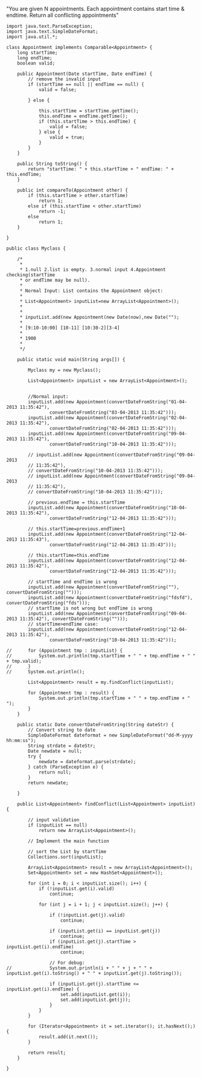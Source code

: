 "You are given N appointments.  Each appointment contains start time & endtime.  Return all conflicting appointments"
	
	
	
	import java.text.ParseException;
	import java.text.SimpleDateFormat;
	import java.util.*;
	
	class Appointment implements Comparable<Appointment> {
		long startTime;
		long endTime;
		boolean valid;
	
		public Appointment(Date startTime, Date endTime) {
			// remove the invalid input
			if (startTime == null || endTime == null) {
				valid = false;
	
			} else {
	
				this.startTime = startTime.getTime();
				this.endTime = endTime.getTime();
				if (this.startTime > this.endTime) {
					valid = false;
				} else {
					valid = true;
				}
			}
		}
	
		public String toString() {
			return "startTime: " + this.startTime + " endTime: " + this.endTime;
		}
	
		public int compareTo(Appointment other) {
			if (this.startTime > other.startTime)
				return 1;
			else if (this.startTime < other.startTime)
				return -1;
			else
				return 1;
		}
	
	}
	
	public class Myclass {
	
		/*
		 * 
		 * 1.null 2.list is empty. 3.normal input 4.Appointment checking(startTime
		 * or endTime may be null).
		 * 
		 * Normal Input: List contains the Appointment object:
		 * 
		 * List<Appointment> inputList=new ArrayList<Appointment>();
		 * 
		 * 
		 * inputList.add(new Appointment(new Date(now),new Date("");
		 * 
		 * [9:10-10:00] [10-11] [10:30-2][3-4]
		 * 
		 * 1900
		 * 
		 */
	
		public static void main(String args[]) {
	
			Myclass my = new Myclass();
	
			List<Appointment> inputList = new ArrayList<Appointment>();
	
			
			//Normal input:
			inputList.add(new Appointment(convertDateFromString("01-04-2013 11:35:42"),
					convertDateFromString("03-04-2013 11:35:42")));
			inputList.add(new Appointment(convertDateFromString("02-04-2013 11:35:42"),
					convertDateFromString("02-04-2013 11:35:42")));
			inputList.add(new Appointment(convertDateFromString("09-04-2013 11:35:42"),
					convertDateFromString("10-04-2013 11:35:42")));
	
			// inputList.add(new Appointment(convertDateFromString("09-04-2013
			// 11:35:42"),
			// convertDateFromString("10-04-2013 11:35:42")));
			// inputList.add(new Appointment(convertDateFromString("09-04-2013
			// 11:35:42"),
			// convertDateFromString("10-04-2013 11:35:42")));
	
			// previous.endTime = this.startTime
			inputList.add(new Appointment(convertDateFromString("10-04-2013 11:35:42"),
					convertDateFromString("12-04-2013 11:35:42")));
	
			// this.startTime=previous.endTime+1
			inputList.add(new Appointment(convertDateFromString("12-04-2013 11:35:43"),
					convertDateFromString("12-04-2013 11:35:43")));
	
			// this.startTime=this.endTime
			inputList.add(new Appointment(convertDateFromString("12-04-2013 11:35:42"),
					convertDateFromString("12-04-2013 11:35:42")));
	
			// startTime and endTime is wrong
			inputList.add(new Appointment(convertDateFromString(""), convertDateFromString("")));
			inputList.add(new Appointment(convertDateFromString("fdsfd"), convertDateFromString("fds")));
			// startTime is not wrong but endTime is wrong
			inputList.add(new Appointment(convertDateFromString("09-04-2013 11:35:42"), convertDateFromString("")));
			// startTime>endTime case:
			inputList.add(new Appointment(convertDateFromString("12-04-2013 11:35:42"),
					convertDateFromString("10-04-2013 11:35:42")));
	
	//		for (Appointment tmp : inputList) {
	//			System.out.println(tmp.startTime + " " + tmp.endTime + " " + tmp.valid);
	//		}
	//		System.out.println();
	
			List<Appointment> result = my.findConflict(inputList);
	
			for (Appointment tmp : result) {
				System.out.println(tmp.startTime + " " + tmp.endTime + " ");
			}
		}
	
		public static Date convertDateFromString(String dateStr) {
			// Convert string to date
			SimpleDateFormat dateformat = new SimpleDateFormat("dd-M-yyyy hh:mm:ss");
			String strdate = dateStr;
			Date newdate = null;
			try {
				newdate = dateformat.parse(strdate);
			} catch (ParseException e) {
				return null;
			}
			return newdate;
	
		}
	
		public List<Appointment> findConflict(List<Appointment> inputList) {
	
			// input validation
			if (inputList == null)
				return new ArrayList<Appointment>();
	
			// Implement the main function
	
			// sort the List by startTime
			Collections.sort(inputList);
	
			ArrayList<Appointment> result = new ArrayList<Appointment>();
			Set<Appointment> set = new HashSet<Appointment>();
	
			for (int i = 0; i < inputList.size(); i++) {
				if (!inputList.get(i).valid)
					continue;
	
				for (int j = i + 1; j < inputList.size(); j++) {
	
					if (!inputList.get(j).valid)
						continue;
	
					if (inputList.get(i) == inputList.get(j))
						continue;
					if (inputList.get(j).startTime > inputList.get(i).endTime)
						continue;
	
					// For debug:
	//				System.out.println(i + " " + j + " " + inputList.get(i).toString() + " " + inputList.get(j).toString());
	
					if (inputList.get(j).startTime <= inputList.get(i).endTime) {
						set.add(inputList.get(i));
						set.add(inputList.get(j));
					}
				}
			}
	
			for (Iterator<Appointment> it = set.iterator(); it.hasNext();) {
				result.add(it.next());
			}
	
			return result;
		}
	
	}